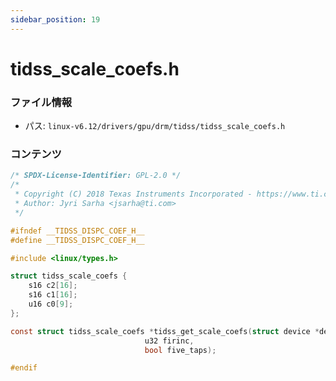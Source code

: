 ```yaml
---
sidebar_position: 19
---
```

# tidss_scale_coefs.h

### ファイル情報

- パス: `linux-v6.12/drivers/gpu/drm/tidss/tidss_scale_coefs.h`

### コンテンツ

```h
/* SPDX-License-Identifier: GPL-2.0 */
/*
 * Copyright (C) 2018 Texas Instruments Incorporated - https://www.ti.com/
 * Author: Jyri Sarha <jsarha@ti.com>
 */

#ifndef __TIDSS_DISPC_COEF_H__
#define __TIDSS_DISPC_COEF_H__

#include <linux/types.h>

struct tidss_scale_coefs {
	s16 c2[16];
	s16 c1[16];
	u16 c0[9];
};

const struct tidss_scale_coefs *tidss_get_scale_coefs(struct device *dev,
						      u32 firinc,
						      bool five_taps);

#endif

```
